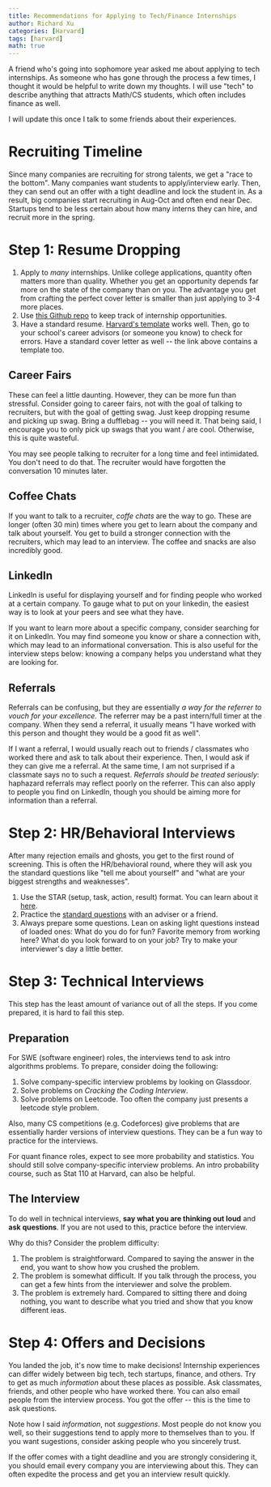 ```yaml
---
title: Recommendations for Applying to Tech/Finance Internships
author: Richard Xu
categories: [Harvard]
tags: [harvard]
math: true
---
```


A friend who's going into sophomore year asked me about applying to tech internships. As someone who has gone through the process a few times, I thought it would be helpful to write down my thoughts. I will use "tech" to describe anything that attracts Math/CS students, which often includes finance as well.

I will update this once I talk to some friends about their experiences.

# Recruiting Timeline
Since many companies are recruiting for strong talents, we get a "race to the bottom". Many companies want students to apply/interview early. Then, they can send out an offer with a tight deadline and lock the student in. As a result, big companies start recruiting in Aug-Oct and often end near Dec. Startups tend to be less certain about how many interns they can hire, and recruit more in the spring.

# Step 1: Resume Dropping
1. Apply to *many* internships. Unlike college applications, quantity often matters more than quality. Whether you get an opportunity depends far more on the state of the company than on you. The advantage you get from crafting the perfect cover letter is smaller than just applying to 3-4 more places.
2. Use [this Github repo](https://github.com/pittcsc/Summer2022-Internships) to keep track of internship opportunities.
3. Have a standard resume. [Harvard's template](https://ocs.fas.harvard.edu/resumes-cvs-cover-letters) works well. Then, go to your school's career advisors (or someone you know) to check for errors. Have a standard cover letter as well -- the link above contains a template too.

## Career Fairs
These can feel a little daunting. However, they can be more fun than stressful. Consider going to career fairs, not with the goal of talking to recruiters, but with the goal of getting swag. Just keep dropping resume and picking up swag. Bring a dufflebag -- you will need it. That being said, I encourage you to only pick up swags that you want / are cool. Otherwise, this is quite wasteful.

You may see people talking to recruiter for a long time and feel intimidated. You don't need to do that. The recruiter would have forgotten the conversation 10 minutes later.

## Coffee Chats
If you want to talk to a recruiter, *coffe chats* are the way to go. These are longer (often 30 min) times where you get to learn about the company and talk about yourself. You get to build a stronger connection with the recruiters, which may lead to an interview. The coffee and snacks are also incredibly good.

## LinkedIn
LinkedIn is useful for displaying yourself and for finding people who worked at a certain company. To gauge what to put on your linkedin, the easiest way is to look at your peers and see what they have.

If you want to learn more about a specific company, consider searching for it on LinkedIn. You may find someone you know or share a connection with, which may lead to an informational conversation. This is also useful for the interview steps below: knowing a company helps you understand what they are looking for.

## Referrals
Referrals can be confusing, but they are essentially *a way for the referrer to vouch for your excellence*. The referrer may be a past intern/full timer at the company. When they send a referral, it usually means "I have worked with this person and thought they would be a good fit as well".

If I want a referral, I would usually reach out to friends / classmates who worked there and ask to talk about their experience. Then, I would ask if they can give me a referral. At the same time, I am not surprised if a classmate says no to such a request. *Referrals should be treated seriously*: haphazard referrals may reflect poorly on the referrer. This can also apply to people you find on LinkedIn, though you should be aiming more for information than a referral.

# Step 2: HR/Behavioral Interviews
After many rejection emails and ghosts, you get to the first round of screening. This is often the HR/behavioral round, where they will ask you the standard questions like "tell me about yourself" and "what are your biggest strengths and weaknesses".
1. Use the STAR (setup, task, action, result) format. You can learn about it [here](https://hwpi.harvard.edu/files/ocs/files/interviewing_1.pdf).
2. Practice the [standard questions](https://online.hbs.edu/blog/post/common-interview-questions-and-answers) with an adviser or a friend.
3. Always prepare some questions. Lean on asking light questions instead of loaded ones: What do you do for fun? Favorite memory from working here? What do you look forward to on your job? Try to make your interviewer's day a little better.

# Step 3: Technical Interviews
This step has the least amount of variance out of all the steps. If you come prepared, it is hard to fail this step.

## Preparation
For SWE (software engineer) roles, the interviews tend to ask intro algorithms problems. To prepare, consider doing the following:
1. Solve company-specific interview problems by looking on Glassdoor.
2. Solve problems on *Cracking the Coding Interview*.
3. Solve problems on Leetcode. Too often the company just presents a leetcode style problem.

Also, many CS competitions (e.g. Codeforces) give problems that are essentially harder versions of interview questions. They can be a fun way to practice for the interviews.

For quant finance roles, expect to see more probability and statistics. You should still solve company-specific interview problems. An intro probability course, such as Stat 110 at Harvard, can also be helpful.

## The Interview
To do well in technical interviews, **say what you are thinking out loud** and **ask questions**. If you are not used to this, practice before the interview.

Why do this? Consider the problem difficulty:
1. The problem is straightforward. Compared to saying the answer in the end, you want to show how you crushed the problem.
2. The problem is somewhat difficult. If you talk through the process, you can get a few hints from the interviewer and solve the problem. 
3. The problem is extremely hard. Compared to sitting there and doing nothing, you want to describe what you tried and show that you know different ieas.

# Step 4: Offers and Decisions
You landed the job, it's now time to make decisions! Internship experiences can differ widely between big tech, tech startups, finance, and others. Try to get as much *information* about these places as possible. Ask classmates, friends, and other people who have worked there. You can also email people from the interview process. You got the offer -- this is the time to ask questions.

Note how I said *information*, not *suggestions*. Most people do not know you well, so their suggestions tend to apply more to themselves than to you. If you want sugestions, consider asking people who you sincerely trust.

If the offer comes with a tight deadline and you are strongly considering it, you should email every company you are interviewing about this. They can often expedite the process and get you an interview result quickly.